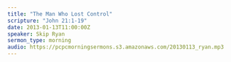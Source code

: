 ```yaml
---
title: "The Man Who Lost Control"
scripture: "John 21:1-19"
date: 2013-01-13T11:00:00Z
speaker: Skip Ryan
sermon_type: morning
audio: https://pcpcmorningsermons.s3.amazonaws.com/20130113_ryan.mp3 
---
```



